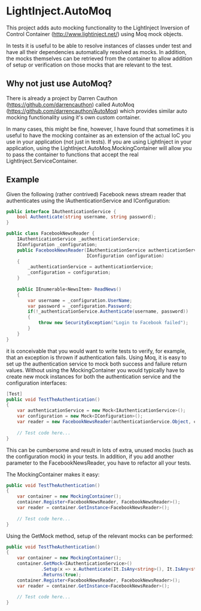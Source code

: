 LightInject.AutoMoq
===================
This project adds auto mocking functionality to the LightInject 
Inversion of Control Container (http://www.lightinject.net/)
using Moq mock objects.

In tests it is useful to be able to resolve instances of classes
under test and have all their dependencies automatically resolved
as mocks.  In addition, the mocks themselves can be retrieved from
the container to allow addition of setup or verification on those
mocks that are relevant to the test.

Why not just use AutoMoq?
-------------------------
There is already a project by Darren Cauthon (https://github.com/darrencauthon)
called AutoMoq (https://github.com/darrencauthon/AutoMoq) which provides similar
auto mocking functionality using it's own custom container.  

In many cases, this might be fine, however, I have found that sometimes it is useful 
to have the mocking container as an extension of the actual IoC you use in your 
application (not just in tests).  If you are using LightInject in your application, 
using the LightInject.AutoMoq.MockingContainer will allow you to pass the container to 
functions that accept the real LightInject.ServiceContainer.

Example
-------
Given the following (rather contrived) Facebook news stream reader 
that authenticates using the IAuthenticationService and IConfiguration:

```c#
public interface IAuthenticationService {
	bool Authenticate(string username, string password);
}

public class FacebookNewsReader {
	IAuthenticationService _authenticationService;
	IConfiguration _configuration;
	public FacebookNewsReader(IAuthenticationService authenticationService,
							  IConfiguration configuration)
	{
		_authenticationService = authenticationService;
		_configuration = configuration;
	}
	
	public IEnumerable<NewsItem> ReadNews() 
	{
		var username = _configuration.UserName;
		var password = _configuration.Password;
		if(!_authenticationService.Authenticate(username, password)) 
		{
			throw new SecurityException("Login to Facebook failed");
		}
	}
}
```

it is conceivable that you would want to write tests to verify, for example, that
an exception is thrown if authentication fails.  Using Moq, it is easy to set up
the authentication service to mock both success and failure return values.  Without
using the MockingContainer you would typically have to create new mock instances for
both the authentication service and the configuration interfaces:

```c#
[Test]
public void TestTheAuthentication() 
{
	var authenticationService = new Mock<IAuthenticationService>();
	var configuration = new Mock<IConfiguration>();
	var reader = new FacebookNewsReader(authenticationService.Object, configuration.Object);
	
	// Test code here...
}
```

This can be cumbersome and result in lots of extra, unused mocks (such as the 
configuration mock) in your tests.  In addition, if you add another parameter to the
FacebookNewsReader, you have to refactor all your tests.

The MockingContainer makes it easy:

```c#
public void TestTheAuthentication() 
{
	var container = new MockingContainer();
	container.Register<FacebookNewsReader, FacebookNewsReader>();
	var reader = container.GetInstance<FacebookNewsReader>();
	
	// Test code here...
}
```

Using the GetMock method, setup of the relevant mocks can be performed:

```c#
public void TestTheAuthentication() 
{
	var container = new MockingContainer();
	container.GetMock<IAuthenticationService>()
	         .Setup(x => x.Authenticate(It.IsAny<string>(), It.IsAny<string>())
			 .Returns(true);
	container.Register<FacebookNewsReader, FacebookNewsReader>();
	var reader = container.GetInstance<FacebookNewsReader>();
	
	// Test code here...
}
```

